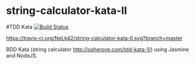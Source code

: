 string-calculator-kata-II
=========================
#TDD Kata [![Build Status](https://travis-ci.org/NeLk42/string-calculator-kata-II.svg?branch=master)](https://travis-ci.org/NeLk42/string-calculator-kata-II)

https://travis-ci.org/NeLk42/string-calculator-kata-II.svg?branch=master


BDD Kata (string calculator <a>http://osherove.com/tdd-kata-1/</a>) using Jasmine and NodeJS.
